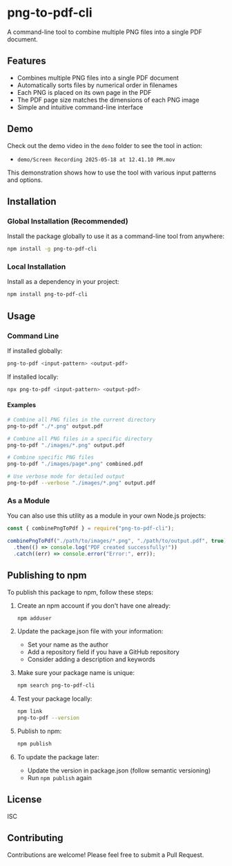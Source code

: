 # png-to-pdf-cli

A command-line tool to combine multiple PNG files into a single PDF document.

## Features

- Combines multiple PNG files into a single PDF document
- Automatically sorts files by numerical order in filenames
- Each PNG is placed on its own page in the PDF
- The PDF page size matches the dimensions of each PNG image
- Simple and intuitive command-line interface

## Demo

Check out the demo video in the `demo` folder to see the tool in action:

- `demo/Screen Recording 2025-05-18 at 12.41.10 PM.mov`

This demonstration shows how to use the tool with various input patterns and options.

## Installation

### Global Installation (Recommended)

Install the package globally to use it as a command-line tool from anywhere:

```bash
npm install -g png-to-pdf-cli
```

### Local Installation

Install as a dependency in your project:

```bash
npm install png-to-pdf-cli
```

## Usage

### Command Line

If installed globally:

```bash
png-to-pdf <input-pattern> <output-pdf>
```

If installed locally:

```bash
npx png-to-pdf <input-pattern> <output-pdf>
```

#### Examples

```bash
# Combine all PNG files in the current directory
png-to-pdf "./*.png" output.pdf

# Combine all PNG files in a specific directory
png-to-pdf "./images/*.png" output.pdf

# Combine specific PNG files
png-to-pdf "./images/page*.png" combined.pdf

# Use verbose mode for detailed output
png-to-pdf --verbose "./images/*.png" output.pdf
```

### As a Module

You can also use this utility as a module in your own Node.js projects:

```javascript
const { combinePngToPdf } = require("png-to-pdf-cli");

combinePngToPdf("./path/to/images/*.png", "./path/to/output.pdf", true) // true enables verbose mode
  .then(() => console.log("PDF created successfully!"))
  .catch((err) => console.error("Error:", err));
```

## Publishing to npm

To publish this package to npm, follow these steps:

1. Create an npm account if you don't have one already:

   ```bash
   npm adduser
   ```

2. Update the package.json file with your information:

   - Set your name as the author
   - Add a repository field if you have a GitHub repository
   - Consider adding a description and keywords

3. Make sure your package name is unique:

   ```bash
   npm search png-to-pdf-cli
   ```

4. Test your package locally:

   ```bash
   npm link
   png-to-pdf --version
   ```

5. Publish to npm:

   ```bash
   npm publish
   ```

6. To update the package later:
   - Update the version in package.json (follow semantic versioning)
   - Run `npm publish` again

## License

ISC

## Contributing

Contributions are welcome! Please feel free to submit a Pull Request.
